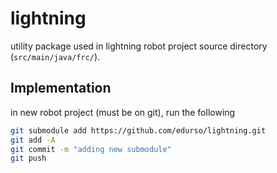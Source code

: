 # lightning

utility package used in lightning robot project source directory (`src/main/java/frc/`). 

## Implementation

in new robot project (must be on git), run the following

```bash
git submodule add https://github.com/edurso/lightning.git
git add -A
git commit -m "adding new submodule"
git push
```
